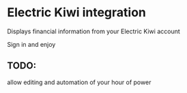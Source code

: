 # Electric Kiwi integration

Displays financial information from your Electric Kiwi account

Sign in and enjoy

## TODO:

allow editing and automation of your hour of power
